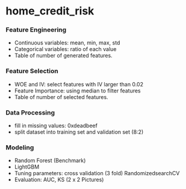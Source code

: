 # home_credit_risk

### Feature Engineering

- Continuous variables: mean, min, max, std
- Categorical variables: ratio of each value
- Table of number of generated features.

### Feature Selection

- WOE and IV: select features with IV larger than 0.02
- Feature Importance: using median to filter features 
- Table of number of selected features.

### Data Processing

- fill in missing values: 0xdeadbeef
- split dataset into training set and validation set (8:2)

### Modeling

- Random Forest (Benchmark)
- LightGBM
- Tuning parameters: cross validation (3 fold) RandomizedsearchCV
- Evaluation: AUC, KS (2 x 2 Pictures)

